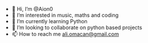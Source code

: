 - 👋 Hi, I’m @Aion0
- 👀 I’m interested in music, maths and coding  
- 🌱 I’m currently learning Python
- 💞️ I’m looking to collaborate on python based projects
- 📫 How to reach me ali.omacan@gmail.com

<!---
Aion0/Aion0 is a ✨ special ✨ repository because its `README.md` (this file) appears on your GitHub profile.
You can click the Preview link to take a look at your changes.
--->
